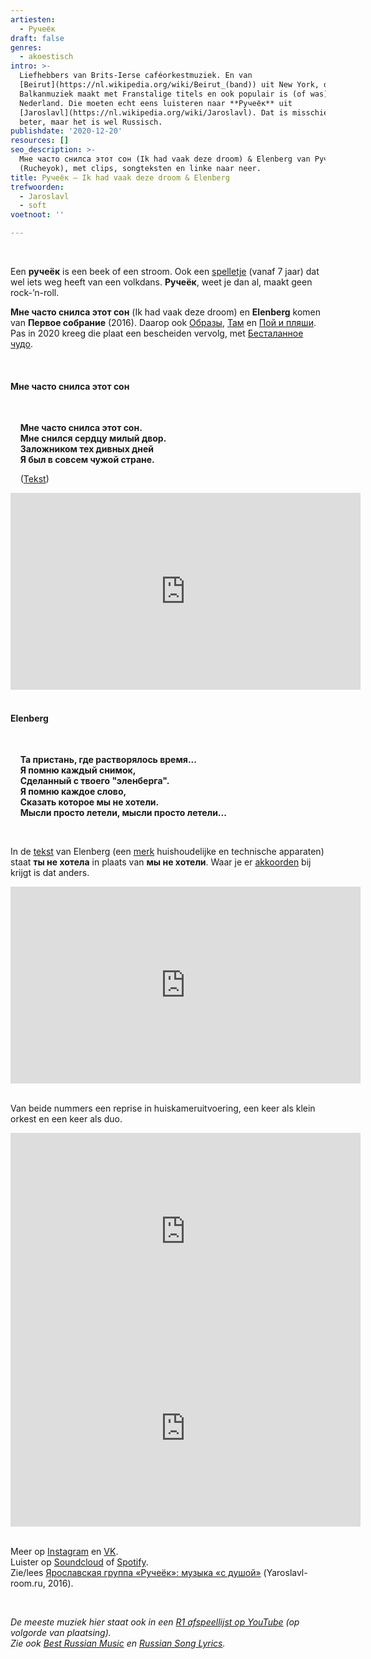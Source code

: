 ```yaml
---
artiesten:
  - Ручеёк
draft: false
genres:
  - akoestisch
intro: >-
  Liefhebbers van Brits-Ierse caféorkestmuziek. En van
  [Beirut](https://nl.wikipedia.org/wiki/Beirut_(band)) uit New York, dat
  Balkanmuziek maakt met Franstalige titels en ook populair is (of was) in
  Nederland. Die moeten echt eens luisteren naar **Ручеёк** uit
  [Jaroslavl](https://nl.wikipedia.org/wiki/Jaroslavl). Dat is misschien niet
  beter, maar het is wel Russisch.
publishdate: '2020-12-20'
resources: []
seo_description: >-
  Мне часто снилса этот сон (Ik had vaak deze droom) & Elenberg van Ручеёк
  (Rucheyok), met clips, songteksten en linke naar neer.
title: Ручеёк – Ik had vaak deze droom & Elenberg
trefwoorden:
  - Jaroslavl
  - soft
voetnoot: ''

---
```



<br/>

Een **ручеёк** is een beek of een stroom. Ook een [spelletje](https://ru.wikipedia.org/wiki/%D0%A0%D1%83%D1%87%D0%B5%D1%91%D0%BA_(%D0%B8%D0%B3%D1%80%D0%B0)) (vanaf 7 jaar) dat wel iets weg heeft van een volkdans. **Ручеёк**, weet je dan al, maakt geen rock-’n-roll.



**Мне часто снилса этот сон** (Ik had vaak deze droom) en **Elenberg** komen van **Первое собрание** (2016). Daarop ook [Образы](https://youtu.be/iJJKRHgJKEw), [Там](https://youtu.be/mRXR9u47K-k) en [Пой и пляши](https://youtu.be/KOTFM8SqF2o). Pas in 2020 kreeg die plaat een bescheiden vervolg, met [Бесталанное чудо](https://youtu.be/vguRMoMaZWk).


<br/>


#### Мне часто снилса этот сон 

<br/>

&nbsp; &nbsp; **Мне часто снилса этот сон.**<br/>&nbsp; &nbsp; **Мне снился сердцу милый двор.**<br/>&nbsp; &nbsp; **Заложником тех дивных дней**<br/>&nbsp; &nbsp; **Я был в совсем чужой стране.**



&nbsp; &nbsp; ([Tekst](http://teksti-pesenok.ru/16/Rucheek/tekst-pesni-Mne-Chasto-Snilsya-Etot-Son))



<iframe width="560" height="315" src="https://www.youtube.com/embed/8VJ4PFyWHew" frameborder="0" allow="accelerometer; autoplay; clipboard-write; encrypted-media; gyroscope; picture-in-picture" allowfullscreen></iframe>

<br/>
<br/>


#### Elenberg

<br/>

&nbsp; &nbsp; **Та пристань, где растворялось время...**<br/>&nbsp; &nbsp; **Я помню каждый снимок,**<br/>&nbsp; &nbsp; **Сделанный с твоего "эленберга".**<br/>&nbsp; &nbsp; **Я помню каждое слово,**<br/>&nbsp; &nbsp; **Сказать которое мы не хотели.**<br/> &nbsp; &nbsp; **Мысли просто летели, мысли просто летели...**<br/>

<br/>

In de [tekst](https://lyrics.primanota.ru/rucheek/elenberg.htm) van Elenberg (een [merk](https://bitprice.ru/brands/elenberg) huishoudelijke en technische apparaten) staat **ты не хотела** in plaats van **мы не хотели**. Waar je er [akkoorden](https://mytabs.ru/akkordy/r-r/rucheek/elenberg_434971.html) bij krijgt is dat anders.


<iframe width="560" height="315" src="https://www.youtube.com/embed/VOUrSO-mQ_4" frameborder="0" allow="accelerometer; autoplay; clipboard-write; encrypted-media; gyroscope; picture-in-picture" allowfullscreen></iframe>

<br/>
<br/>


Van beide nummers een reprise in huiskameruitvoering, een keer als klein orkest en een keer als duo.

<iframe width="560" height="315" src="https://www.youtube.com/embed/kFG-hqdnAS0" frameborder="0" allow="accelerometer; autoplay; clipboard-write; encrypted-media; gyroscope; picture-in-picture" allowfullscreen></iframe>

<iframe width="560" height="315" src="https://www.youtube.com/embed/o1AkJZ_TeDY" frameborder="0" allow="accelerometer; autoplay; clipboard-write; encrypted-media; gyroscope; picture-in-picture" allowfullscreen></iframe>

<br/>
<br/>

Meer op [Instagram](https://www.instagram.com/Rucheyok/) en [VK](https://vk.com/rucheyok).<br/>
Luister op [Soundcloud](https://soundcloud.com/ruchieiok) of [Spotify](https://open.spotify.com/artist/0rrBa99Jkrt6hPxmQdAEcy).<br/>
Zie/lees [Ярославская группа «Ручеёк»: музыка «с душой»](https://yaroslavl-room.ru/yaroslavskaya-gruppa-rucheyok-muzyka-s-dushoj-94628) (Yaroslavl-room.ru, 2016).

<br/>



*De meeste muziek hier staat ook in een [R1 afspeellijst op YouTube](https://www.youtube.com/playlist?list=PLeE-zqOrSLhxfIpK2vuUJNCKSzyVBi0yM) (op volgorde van plaatsing).* <br/>
*Zie ook [Best Russian Music](https://www.youtube.com/playlist?list=PLeE-zqOrSLhxTFYDvlwUu4hYby9DojwoD) en [Russian Song Lyrics](https://www.youtube.com/playlist?list=PLeE-zqOrSLhzkRCATzT8__oNifBChVHGK).*


